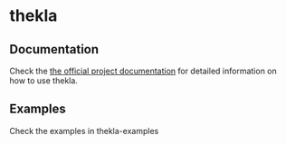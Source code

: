 thekla
======

## Documentation

Check the
[the official project documentation](https://andy-schulz.github.io/thekla/)
for detailed information on how to use thekla.

## Examples

Check the examples in thekla-examples



